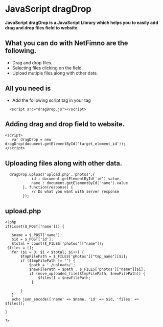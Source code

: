 # JavaScript dragDrop

__JavaScript dragDrop is a JavaScript Library which helps you to easily add drag and drop files field to website.__

 ## What you can do with NetFimno are the following.
* Drag and drop files.
* Selecting files clicking on the field.
* Upload mutiple files along with other data.

 ## All you need is

  * Add the following script tag in your <head> tag
```
  <script src="dragDrop.js"></script>
```
   


 ## Adding drag and drop field to website.

 ```
 <script>
    var dragDrop = new dragDrop(document.getElementById('target_element_id'));
 </script>
 ```
 
 ## Uploading files along with other data.

```
  dragDrop.upload('upload.php','photos',{
			id : document.getElementById('id').value,
			name : document.getElementById('name').value
		}, function(response) {
			// Do what you want with server response
		});

```
 
 ## upload.php
 
 ```
<?php 
if(isset($_POST['name'])) {

	$name = $_POST['name'];
	$id = $_POST['id'];
	$total = count($_FILES['photos']["name"]);
  $files = [];
    for ($i = 0; $i < $total; $i++) {
        $tmpFilePath = $_FILES['photos']["tmp_name"][$i];
        if ($tmpFilePath != "") {
            $path = './uploads/';
            $newFilePath = $path . $_FILES['photos']["name"][$i];
            if (move_uploaded_file($tmpFilePath, $newFilePath)) {
                $files[] = $newFilePath;
             }
            
        }
    }
	echo json_encode(['name' => $name, 'id' => $id, 'files' => $files]);

}

?>
 ```
 


 
